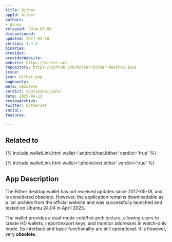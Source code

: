 ```yaml
---
title: Bither
appId: bither
authors:
- danny
released: 2014-03-03
discontinued: 
updated: 2017-05-18
version: 1.4.4
binaries: 
provider: 
providerWebsite: 
website: https://bither.net
repository: https://github.com/bither/bither-desktop-java
issue: 
icon: bither.png
bugbounty: 
meta: obsolete
verdict: sourceavailable
date: 2025-04-12
reviewArchive: 
twitter: bithernet
social: 
features: 

---
```


## Related to

{% include walletLink.html wallet='android/net.bither' verdict='true' %}

{% include walletLink.html wallet='iphone/net.bither' verdict='true' %}

## App Description

The Bither desktop wallet has not received updates since 2017-05-18, and is considered obsolete. However, the application remains downloadable as a .tar archive from the official website and was successfully launched and tested on Ubuntu 24.04 in April 2025.

The wallet provides a dual-mode cold/hot architecture, allowing users to create HD wallets, import/export keys, and monitor addresses in watch-only mode. Its interface and basic functionality are still operational. It is however, very **obsolete**.